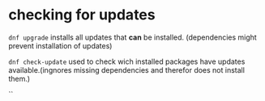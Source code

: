 # checking for updates
`dnf upgrade`
installs all updates that **can** be installed. (dependencies might prevent installation of updates)

`dnf check-update`
used to check wich installed packages have updates available.(ingnores missing dependencies and therefor does not install them.)

``
